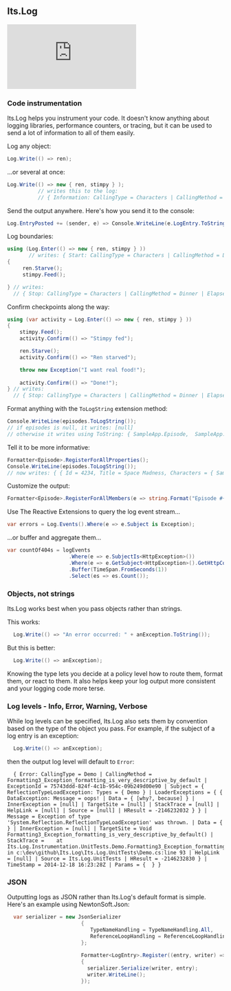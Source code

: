 ## Its.Log

[![Build Status](https://ci.appveyor.com/api/projects/status/github/jonsequitur/its.log?svg=true&branch=master)](https://ci.appveyor.com/project/jonsequitur/its-log)

### Code instrumentation

Its.Log helps you instrument your code. It doesn't know anything about logging libraries, performance counters, or tracing, but it can be used to send a lot of information to all of them easily.

Log any object:

```csharp
Log.Write(() => ren);
```

...or several at once:

```csharp
Log.Write(() => new { ren, stimpy } );
          // writes this to the log:
          // { Information: CallingType = Characters | CallingMethod = Dinner | Subject = { ren = { FirstName = Ren, LastName = Hoek, Species = chihuahua, Weight = 1 } | stimpy = { FirstName = Stimpy, LastName = [null], Species = cat, Weight = 5 } } | TimeStamp = 2014-12-18 16:11:00Z }
```

Send the output anywhere. Here's how you send it to the console:

```csharp
Log.EntryPosted += (sender, e) => Console.WriteLine(e.LogEntry.ToString());
```

Log boundaries:

```csharp
using (Log.Enter(() => new { ren, stimpy } ))
       // writes: { Start: CallingType = Characters | CallingMethod = Dinner | Subject = { ren = { FirstName = Ren, LastName = Hoek, Species = chihuahua, Weight = 1 } | stimpy = { FirstName = Stimpy, LastName = [null], Species = cat, Weight = 5 } } | TimeStamp = 2014-12-18 16:11:00Z }
{
     ren.Starve();
     stimpy.Feed();  

} // writes:
  // { Stop: CallingType = Characters | CallingMethod = Dinner | ElapsedMilliseconds = 1402 | Subject = { ren = { FirstName = Ren, LastName = Hoek, Species = chihuahua, Weight = .5 } | stimpy = { FirstName = Stimpy, LastName = [null], Species = cat, Weight = 9 } } | TimeStamp = 2014-12-18 16:11:02Z }
```

Confirm checkpoints along the way:

```csharp
using (var activity = Log.Enter(() => new { ren, stimpy } ))
{
    stimpy.Feed();  
    activity.Confirm(() => "Stimpy fed");

    ren.Starve();
    activity.Confirm(() => "Ren starved");

    throw new Exception("I want real food!"); 
    
    activity.Confirm(() => "Done!");
} // writes:
  // { Stop: CallingType = Characters | CallingMethod = Dinner | ElapsedMilliseconds = 1402 | Subject = { ren = { FirstName = Ren, LastName = Hoek, Species = chihuahua, Weight = .5 } | stimpy = { FirstName = Stimpy, LastName = [null], Species = cat, Weight = 9 } } | TimeStamp = 2014-12-18 16:11:02Z | Params = { { Confirmed = "Stimpy fed", "Ren starved"} } }
```

Format anything with the `ToLogString` extension method:

```csharp
Console.WriteLine(episodes.ToLogString());
// if episodes is null, it writes: [null]
// otherwise it writes using ToString: { SampleApp.Episode,  SampleApp.Episode,  SampleApp.Episode, (...12 more) }
```

Tell it to be more informative:

```csharp
Formatter<Episode>.RegisterForAllProperties();
Console.WriteLine(episodes.ToLogString());  
// now writes: { { Id = 4234, Title = Space Madness, Characters = { SampleApp.Character, SampleApp.Character } } }, (...12 more) }
```

Customize the output:

```csharp
Formatter<Episode>.RegisterForAllMembers(e => string.Format("Episode #{0}, Title: {1}", e.Number, e.Title));
```

Use The Reactive Extensions to query the log event stream...

```csharp
var errors = Log.Events().Where(e => e.Subject is Exception);
```

...or buffer and aggregate them...

```csharp
var countOf404s = logEvents
                    .Where(e => e.SubjectIs<HttpException>())
                    .Where(e => e.GetSubject<HttpException>().GetHttpCode() == 404)
                    .Buffer(TimeSpan.FromSeconds(1))
                    .Select(es => es.Count());
```

### Objects, not strings

Its.Log works best when you pass objects rather than strings. 

This works:

```csharp
  Log.Write(() => "An error occurred: " + anException.ToString());
```

But this is better:

```csharp
  Log.Write(() => anException);
```

Knowing the type lets you decide at a policy level how to route them, format them, or react to them. It also helps keep your log output more consistent and your logging code more terse.

### Log levels - Info, Error, Warning, Verbose

While log levels can be specified, Its.Log also sets them by convention based on the type of the object you pass. For example, if the subject of a log entry is an exception:

```csharp
  Log.Write(() => anException);
```

then the output log level will default to `Error`:

```
  { Error: CallingType = Demo | CallingMethod = Formatting3_Exception_formatting_is_very_descriptive_by_default | ExceptionId = 75743ddd-824f-4c1b-954c-09b249d00e90 | Subject = { ReflectionTypeLoadException: Types = { Demo } | LoaderExceptions = { { DataException: Message = oops! | Data = { [why?, because] } | InnerException = [null] | TargetSite = [null] | StackTrace = [null] | HelpLink = [null] | Source = [null] | HResult = -2146232032 } } | Message = Exception of type 'System.Reflection.ReflectionTypeLoadException' was thrown. | Data = {  } | InnerException = [null] | TargetSite = Void Formatting3_Exception_formatting_is_very_descriptive_by_default() | StackTrace =    at Its.Log.Instrumentation.UnitTests.Demo.Formatting3_Exception_formatting_is_very_descriptive_by_default() in c:\dev\github\Its.Log\Its.Log.UnitTests\Demo.cs:line 93 | HelpLink = [null] | Source = Its.Log.UnitTests | HResult = -2146232830 } | TimeStamp = 2014-12-18 16:23:28Z | Params = {  } }
```

### JSON

Outputting logs as JSON rather than Its.Log's default format is simple. Here's an example using NewtonSoft.Json:

```csharp
  var serializer = new JsonSerializer
                        {
                           TypeNameHandling = TypeNameHandling.All,
                           ReferenceLoopHandling = ReferenceLoopHandling.Ignore
                        };
                      
                        Formatter<LogEntry>.Register((entry, writer) =>
                        {
                          serializer.Serialize(writer, entry);
                          writer.WriteLine();
                        });
```
